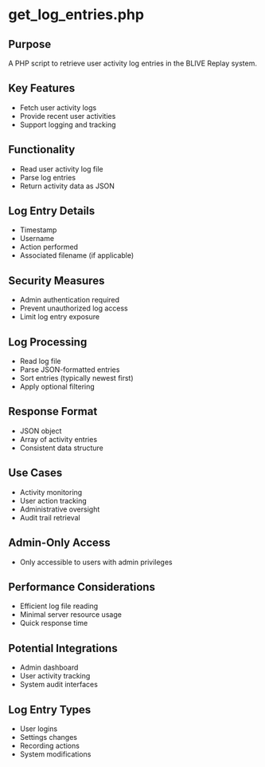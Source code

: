 # get_log_entries.php

## Purpose
A PHP script to retrieve user activity log entries in the BLIVE Replay system.

## Key Features
- Fetch user activity logs
- Provide recent user activities
- Support logging and tracking

## Functionality
- Read user activity log file
- Parse log entries
- Return activity data as JSON

## Log Entry Details
- Timestamp
- Username
- Action performed
- Associated filename (if applicable)

## Security Measures
- Admin authentication required
- Prevent unauthorized log access
- Limit log entry exposure

## Log Processing
- Read log file
- Parse JSON-formatted entries
- Sort entries (typically newest first)
- Apply optional filtering

## Response Format
- JSON object
- Array of activity entries
- Consistent data structure

## Use Cases
- Activity monitoring
- User action tracking
- Administrative oversight
- Audit trail retrieval

## Admin-Only Access
- Only accessible to users with admin privileges

## Performance Considerations
- Efficient log file reading
- Minimal server resource usage
- Quick response time

## Potential Integrations
- Admin dashboard
- User activity tracking
- System audit interfaces

## Log Entry Types
- User logins
- Settings changes
- Recording actions
- System modifications
